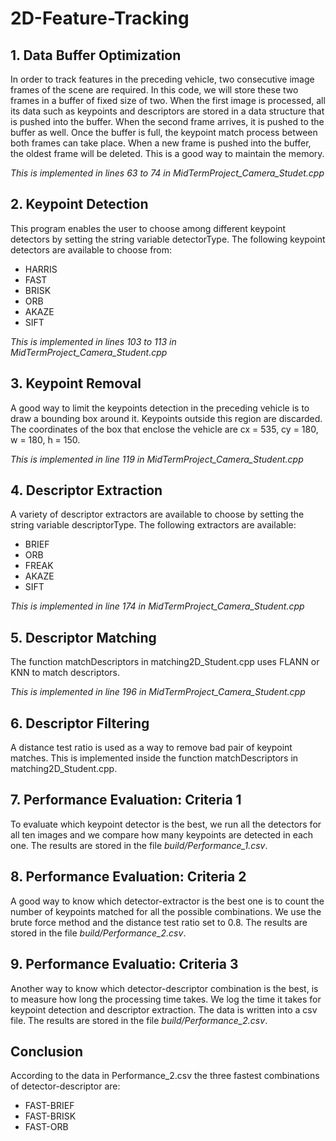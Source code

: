 # 2D-Feature-Tracking

## 1. Data Buffer Optimization
In order to track features in the preceding vehicle, two consecutive image frames of the scene are required. In this code, we will store these two frames in a buffer of fixed size of two. When the first image is processed, all its data such as keypoints and descriptors are stored in a data structure that is pushed into the buffer. When the second frame arrives, it is pushed to the buffer as well. Once the buffer is full, the keypoint match process between both frames can take place. When a new frame is pushed into the buffer, the oldest frame will be deleted. This is a good way to maintain the memory. 

*This is implemented in lines 63 to 74 in MidTermProject_Camera_Studet.cpp* 

## 2. Keypoint Detection

This program enables the user to choose among different keypoint detectors by setting the string variable detectorType. The following keypoint detectors are available to choose from:
- HARRIS
- FAST
- BRISK 
- ORB
- AKAZE
- SIFT
 
 *This is implemented in lines 103 to 113 in MidTermProject_Camera_Student.cpp*

## 3. Keypoint Removal

A good way to limit the keypoints detection in the preceding vehicle is to draw a bounding box around it. Keypoints outside this region are discarded. The coordinates of the box that enclose the vehicle are cx = 535, cy = 180, w = 180, h = 150. 

*This is implemented in line 119 in MidTermProject_Camera_Student.cpp*

## 4. Descriptor Extraction

A variety of descriptor extractors are available to choose by setting the string variable descriptorType. The following extractors are available:

- BRIEF
- ORB
- FREAK
- AKAZE
- SIFT

*This is implemented in line 174 in MidTermProject_Camera_Student.cpp*
## 5. Descriptor Matching

The function matchDescriptors in matching2D_Student.cpp uses FLANN or KNN to match descriptors. 

*This is implemented in line 196 in MidTermProject_Camera_Student.cpp*

## 6. Descriptor Filtering
A distance test ratio is used as a way to remove bad pair of keypoint matches. This is implemented inside the function matchDescriptors in matching2D_Student.cpp.

## 7. Performance Evaluation: Criteria 1
To evaluate which keypoint detector is the best, we run all the detectors for all ten images and we compare how many keypoints are detected in each one. The results are stored in the file *build/Performance_1.csv*.

## 8. Performance Evaluation: Criteria 2
A good way to know which detector-extractor is the best one is to count the number of keypoints matched for all the possible combinations. We use the brute force method and the distance test ratio set to 0.8. The results are stored in the file *build/Performance_2.csv*.

## 9. Performance Evaluatio: Criteria 3
Another way to know which detector-descriptor combination is the best, is to measure how long the processing time takes. We log the time it takes for keypoint detection and descriptor extraction. The data is written into a csv file. The results are stored in the file *build/Performance_2.csv*.

## Conclusion

According to the data in Performance_2.csv the three fastest combinations of detector-descriptor are:

- FAST-BRIEF
- FAST-BRISK
- FAST-ORB


